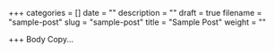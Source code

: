 +++
categories = []
date = ""
description = ""
draft = true
filename = "sample-post"
slug = "sample-post"
title = "Sample Post"
weight = ""

+++
Body Copy...
